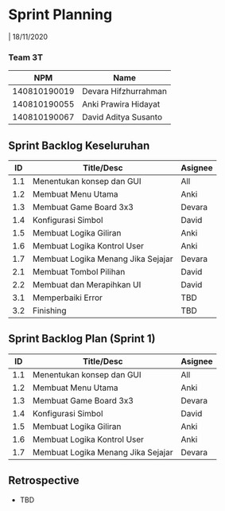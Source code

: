 # Sprint Planning 
| 18/11/2020

### Team 3T
| NPM           | Name        |
| ------------- |-------------|
| 140810190019  | Devara Hifzhurrahman |
| 140810190055  | Anki Prawira Hidayat |
| 140810190067  | David Aditya Susanto |

## Sprint Backlog Keseluruhan 
| ID  | Title/Desc | Asignee | 
| --- | ---------- | ------- | 
| 1.1 | Menentukan konsep dan GUI | All |
| 1.2 | Membuat Menu Utama | Anki |
| 1.3 | Membuat Game Board 3x3 | Devara |
| 1.4 | Konfigurasi Simbol| David |
| 1.5 | Membuat Logika Giliran | Anki |
| 1.6 | Membuat Logika Kontrol User | Anki |
| 1.7 | Membuat Logika Menang Jika Sejajar | Devara |
| 2.1 | Membuat Tombol Pilihan | David |
| 2.2 | Membuat dan Merapihkan UI | David |
| 3.1 | Memperbaiki Error | TBD |
| 3.2 | Finishing | TBD |

## Sprint Backlog Plan (Sprint 1)
| ID  | Title/Desc | Asignee | 
| --- | ---------- | ------- | 
| 1.1 | Menentukan konsep dan GUI | All |
| 1.2 | Membuat Menu Utama | Anki |
| 1.3 | Membuat Game Board 3x3 | Devara |
| 1.4 | Konfigurasi Simbol| David |
| 1.5 | Membuat Logika Giliran | Anki |
| 1.6 | Membuat Logika Kontrol User | Anki |
| 1.7 | Membuat Logika Menang Jika Sejajar | Devara |

## Retrospective 

- TBD
